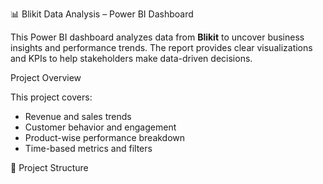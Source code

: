  📊 Blikit Data Analysis – Power BI Dashboard

This Power BI dashboard analyzes data from **Blikit** to uncover business insights and performance trends. The report provides clear visualizations and KPIs to help stakeholders make data-driven decisions.



 Project Overview

This project covers:
- Revenue and sales trends
- Customer behavior and engagement
- Product-wise performance breakdown
- Time-based metrics and filters



 📁 Project Structure

